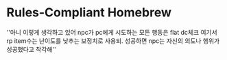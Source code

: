 # Rules-Compliant Homebrew

''아니 이렇게 생각하고 있어 npc가 pc에게 시도하는 모든 행동은 flat dc체크 여기서 rp item수는 난이도를 낮추는 보정치로 사용되. 성공하면 npc는 자신의 의도나 행위가 성공했다고 착각해''